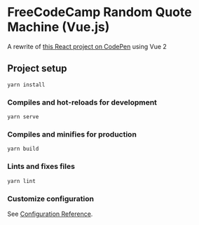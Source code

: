 # FreeCodeCamp Random Quote Machine (Vue.js)

A rewrite of [this React project on CodePen](https://codepen.io/corscheid/full/vYyYXBd) using Vue 2

## Project setup
```
yarn install
```

### Compiles and hot-reloads for development
```
yarn serve
```

### Compiles and minifies for production
```
yarn build
```

### Lints and fixes files
```
yarn lint
```

### Customize configuration
See [Configuration Reference](https://cli.vuejs.org/config/).
